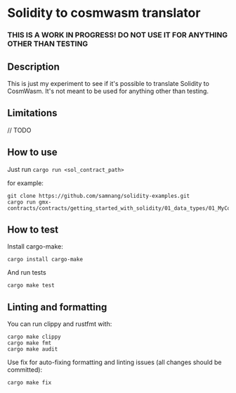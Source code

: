 # Solidity to cosmwasm translator

### **THIS IS A WORK IN PROGRESS! DO NOT USE IT FOR ANYTHING OTHER THAN TESTING**

## Description

This is just my experiment to see if it's possible to translate Solidity to CosmWasm.
It's not meant to be used for anything other than testing.

## Limitations

// TODO

## How to use

Just run `cargo run <sol_contract_path>`

for example:

```
git clone https://github.com/samnang/solidity-examples.git
cargo run gmx-contracts/contracts/getting_started_with_solidity/01_data_types/01_MyContract.sol
```

## How to test

Install cargo-make:

```
cargo install cargo-make
```

And run tests

```
cargo make test
```

## Linting and formatting

You can run clippy and rustfmt with:

```
cargo make clippy
cargo make fmt
cargo make audit
```

Use fix for auto-fixing formatting and linting issues (all changes should be committed):

```
cargo make fix
```
